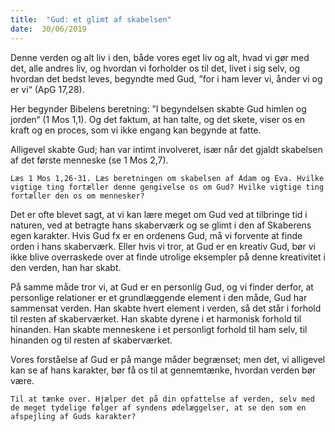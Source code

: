 ```yaml
---
title:  "Gud: et glimt af skabelsen"
date:  30/06/2019
---
```


Denne verden og alt liv i den, både vores eget liv og alt, hvad vi gør med det, alle andres liv, og hvordan vi forholder os til det, livet i sig selv, og hvordan det bedst leves, begyndte med Gud, ”for i ham lever vi, ånder vi og er vi“ (ApG 17,28).

Her begynder Bibelens beretning: ”I begyndelsen skabte Gud himlen og jorden“ (1 Mos 1,1). Og det faktum, at han talte, og det skete, viser os en kraft og en proces, som vi ikke engang kan begynde at fatte.

Alligevel skabte Gud; han var intimt involveret, især når det gjaldt skabelsen af det første menneske (se 1 Mos 2,7).

`Læs 1 Mos 1,26-31. Læs beretningen om skabelsen af Adam og Eva. Hvilke vigtige ting fortæller denne gengivelse os om Gud? Hvilke vigtige ting fortæller den os om mennesker?`

Det er ofte blevet sagt, at vi kan lære meget om Gud ved at tilbringe tid i naturen, ved at betragte hans skaberværk og se glimt i den af Skaberens egen karakter. Hvis Gud fx er en ordenens Gud, må vi forvente at finde orden i hans skaberværk. Eller hvis vi tror, at Gud er en kreativ Gud, bør vi ikke blive overraskede over at finde utrolige eksempler på denne kreativitet i den verden, han har skabt.

På samme måde tror vi, at Gud er en personlig Gud, og vi finder derfor, at personlige relationer er et grundlæggende element i den måde, Gud har sammensat verden. Han skabte hvert element i verden, så det står i forhold til resten af skaberværket. Han skabte dyrene i et harmonisk forhold til hinanden. Han skabte menneskene i et personligt forhold til ham selv, til hinanden og til resten af skaberværket.

Vores forståelse af Gud er på mange måder begrænset; men det, vi alligevel kan se af hans karakter, bør få os til at gennemtænke, hvordan verden bør være.

`Til at tænke over. Hjælper det på din opfattelse af verden, selv med de meget tydelige følger af syndens ødelæggelser, at se den som en afspejling af Guds karakter?`